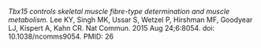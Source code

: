 ---
---


*Tbx15 controls skeletal muscle fibre-type determination and muscle metabolism.* Lee KY, Singh MK, Ussar S, Wetzel P, Hirshman MF, Goodyear LJ, Kispert A, Kahn CR. Nat Commun. 2015 Aug 24;6:8054. doi: 10.1038/ncomms9054. PMID: 26